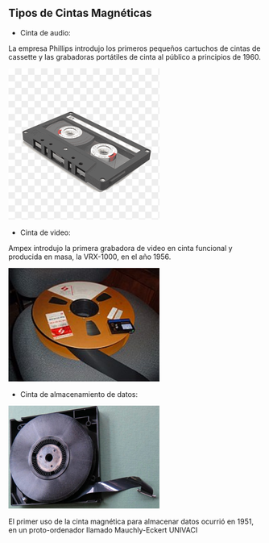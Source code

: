 ## Tipos de Cintas Magnéticas

* Cinta de audio: 

La empresa Phillips introdujo los primeros pequeños cartuchos de cintas de cassette y las grabadoras portátiles de cinta al público a principios de 1960. 

<img src="img/c3.png" width="300">


* Cinta de video: 

Ampex introdujo la primera grabadora de video en cinta funcional y producida en masa, la VRX-1000, en el año 1956. 

<img src="img/c3.jpg" width="300">


* Cinta de almacenamiento de datos:

<img src="img/c5.png" width="300">


El primer uso de la cinta magnética para almacenar datos ocurrió en 1951, en un proto-ordenador Ilamado Mauchly-Eckert UNIVACI
